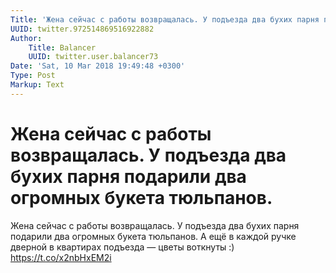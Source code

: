 ```yaml
---
Title: 'Жена сейчас с работы возвращалась. У подъезда два бухих парня подарили два огромных букета тюльпанов.'
UUID: twitter.972514869516922882
Author:
    Title: Balancer
    UUID: twitter.user.balancer73
Date: 'Sat, 10 Mar 2018 19:49:48 +0300'
Type: Post
Markup: Text
---
```


# Жена сейчас с работы возвращалась. У подъезда два бухих парня подарили два огромных букета тюльпанов.

Жена сейчас с работы возвращалась. У подъезда два бухих
парня подарили два огромных букета тюльпанов. А ещё в каждой
ручке дверной в квартирах подъезда — цветы воткнуты :)
https://t.co/x2nbHxEM2i